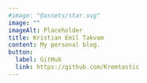 ```yaml
---
#image: "@assets/star.svg"
image: ""
imageAlt: Placeholder
title: Kristian Emil Takvam
content: My personal blog.
button:
  label: GitHub
  link: https://github.com/Kremtastic
---
```

